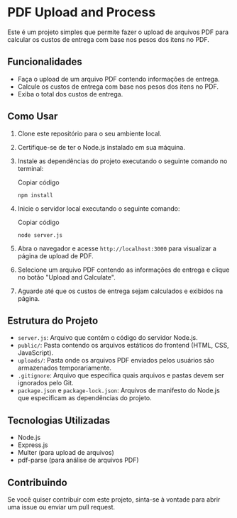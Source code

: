 PDF Upload and Process
======================

Este é um projeto simples que permite fazer o upload de arquivos PDF para calcular os custos de entrega com base nos pesos dos itens no PDF.

Funcionalidades
---------------

-   Faça o upload de um arquivo PDF contendo informações de entrega.
-   Calcule os custos de entrega com base nos pesos dos itens no PDF.
-   Exiba o total dos custos de entrega.

Como Usar
---------

1.  Clone este repositório para o seu ambiente local.

2.  Certifique-se de ter o Node.js instalado em sua máquina.

3.  Instale as dependências do projeto executando o seguinte comando no terminal:

    Copiar código

    `npm install`

4.  Inicie o servidor local executando o seguinte comando:

    Copiar código

    `node server.js`

5.  Abra o navegador e acesse `http://localhost:3000` para visualizar a página de upload de PDF.

6.  Selecione um arquivo PDF contendo as informações de entrega e clique no botão "Upload and Calculate".

7.  Aguarde até que os custos de entrega sejam calculados e exibidos na página.

Estrutura do Projeto
--------------------

-   `server.js`: Arquivo que contém o código do servidor Node.js.
-   `public/`: Pasta contendo os arquivos estáticos do frontend (HTML, CSS, JavaScript).
-   `uploads/`: Pasta onde os arquivos PDF enviados pelos usuários são armazenados temporariamente.
-   `.gitignore`: Arquivo que especifica quais arquivos e pastas devem ser ignorados pelo Git.
-   `package.json` e `package-lock.json`: Arquivos de manifesto do Node.js que especificam as dependências do projeto.

Tecnologias Utilizadas
----------------------

-   Node.js
-   Express.js
-   Multer (para upload de arquivos)
-   pdf-parse (para análise de arquivos PDF)

Contribuindo
------------

Se você quiser contribuir com este projeto, sinta-se à vontade para abrir uma issue ou enviar um pull request.